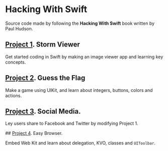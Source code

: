 
# Hacking With Swift

Source code made by following the **Hacking With Swift** book written by Paul Hudson.


## [Project 1](Project01). Storm Viewer

Get started coding in Swift by making an image viewer app and learning key concepts.

## [Project 2](Project02). Guess the Flag

Make a game using UIKit, and learn about integers, buttons, colors and actions.

## [Project 3](Project03). Social Media.

Ley users share to Facebook and Twitter by modifying Project 1.

## [Project 4](Project04). Easy Browser.

Embed Web Kit and learn about delegation, KVO, classes and `UIToolbar`.

